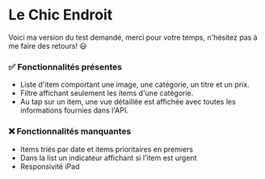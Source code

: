 # Le Chic Endroit

Voici ma version du test demandé, merci pour votre temps, n'hésitez pas à me faire des retours! :smiley:

### :white_check_mark: Fonctionnalités présentes
- Liste d'item comportant une image, une catégorie, un titre et un prix.
- Filtre affichant seulement les items d'une catégorie.
- Au tap sur un item, une vue détaillée est affichée avec toutes les informations fournies dans l'API.

### :x: Fonctionnalités manquantes
- Items triés par date et items prioritaires en premiers
- Dans la list un indicateur affichant si l'item est urgent
- Responsivité iPad
